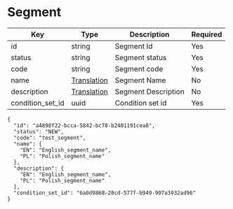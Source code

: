 # Segment

| Key           | Type |Description  | Required |
|---------------|------|--------------|----------|
| id       | string      |  Segment Id            | Yes      |
| status       | string      |  Segment status            | Yes      |
| code       | string      |  Segment code            | Yes      |
| name     |   [Translation](backend/api/objects/translation.md)    |   Segment Name      | No      |
| description     |   [Translation](backend/api/objects/translation.md)    |   Segment Description      | No      |
| condition_set_id  | uuid      |  Condition set id            | Yes      |

```
{
  "id": "a4898f22-bcca-5842-bc78-b2401191cea8",
  "status": "NEW",
  "code": "test_segment",
  "name": {
    "EN": "English_segment_name",
    "PL": "Polish_segment_name"
  },
  "description": {
    "EN": "English_segment_name",
    "PL": "Polish_segment_name"
  },
  "condition_set_id": "6a0d9868-28cd-577f-b949-907a3932ad96"
}
```

